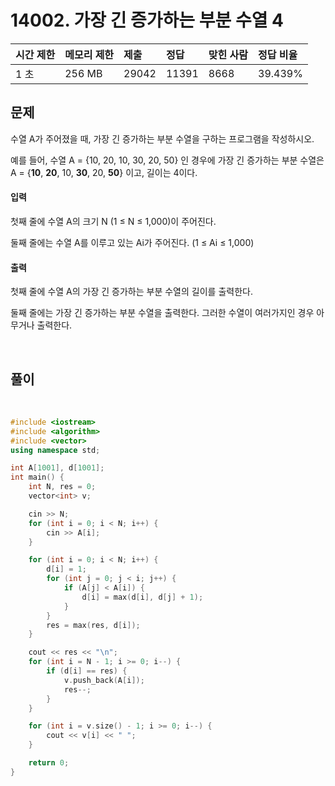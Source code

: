 # 14002. 가장 긴 증가하는 부분 수열 4

| 시간 제한 | 메모리 제한 | 제출  | 정답  | 맞힌 사람 | 정답 비율 |
| :-------- | :---------- | :---- | :---- | :-------- | :-------- |
| 1 초      | 256 MB      | 29042 | 11391 | 8668      | 39.439%   |

## 문제

수열 A가 주어졌을 때, 가장 긴 증가하는 부분 수열을 구하는 프로그램을 작성하시오.

예를 들어, 수열 A = {10, 20, 10, 30, 20, 50} 인 경우에 가장 긴 증가하는 부분 수열은 A = {**10**, **20**, 10, **30**, 20, **50**} 이고, 길이는 4이다.

#### 입력

첫째 줄에 수열 A의 크기 N (1 ≤ N ≤ 1,000)이 주어진다.

둘째 줄에는 수열 A를 이루고 있는 Ai가 주어진다. (1 ≤ Ai ≤ 1,000)

#### 출력

첫째 줄에 수열 A의 가장 긴 증가하는 부분 수열의 길이를 출력한다.

둘째 줄에는 가장 긴 증가하는 부분 수열을 출력한다. 그러한 수열이 여러가지인 경우 아무거나 출력한다.

<br/>

## 풀이

<br/>

```c++
#include <iostream>
#include <algorithm>
#include <vector>
using namespace std;

int A[1001], d[1001];
int main() {
	int N, res = 0;
	vector<int> v;

	cin >> N;
	for (int i = 0; i < N; i++) {
		cin >> A[i];
	}

	for (int i = 0; i < N; i++) {
		d[i] = 1;
		for (int j = 0; j < i; j++) {
			if (A[j] < A[i]) {
				d[i] = max(d[i], d[j] + 1);
			}
		}
		res = max(res, d[i]);
	}

	cout << res << "\n";
	for (int i = N - 1; i >= 0; i--) {
		if (d[i] == res) {
			v.push_back(A[i]);
			res--;
		}
	}

	for (int i = v.size() - 1; i >= 0; i--) {
		cout << v[i] << " ";
	}

	return 0;
}
```
